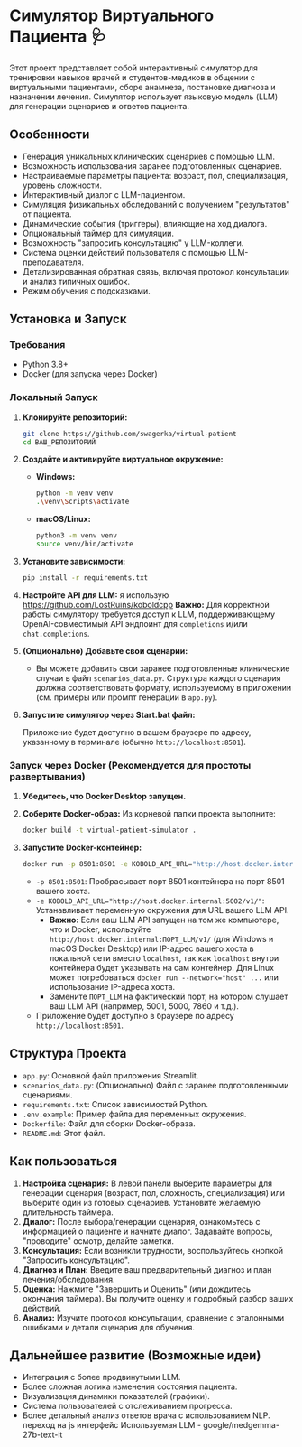 # Симулятор Виртуального Пациента 🩺

Этот проект представляет собой интерактивный симулятор для тренировки навыков врачей и студентов-медиков в общении с виртуальными пациентами, сборе анамнеза, постановке диагноза и назначении лечения. Симулятор использует языковую модель (LLM) для генерации сценариев и ответов пациента.

## Особенности

*   Генерация уникальных клинических сценариев с помощью LLM.
*   Возможность использования заранее подготовленных сценариев.
*   Настраиваемые параметры пациента: возраст, пол, специализация, уровень сложности.
*   Интерактивный диалог с LLM-пациентом.
*   Симуляция физикальных обследований с получением "результатов" от пациента.
*   Динамические события (триггеры), влияющие на ход диалога.
*   Опциональный таймер для симуляции.
*   Возможность "запросить консультацию" у LLM-коллеги.
*   Система оценки действий пользователя с помощью LLM-преподавателя.
*   Детализированная обратная связь, включая протокол консультации и анализ типичных ошибок.
*   Режим обучения с подсказками.

## Установка и Запуск

### Требования

*   Python 3.8+
*   Docker (для запуска через Docker)

### Локальный Запуск

1.  **Клонируйте репозиторий:**
    ```bash
    git clone https://github.com/swagerka/virtual-patient
    cd ВАШ_РЕПОЗИТОРИЙ
    ```

2.  **Создайте и активируйте виртуальное окружение:**
    *   **Windows:**
        ```bash
        python -m venv venv
        .\venv\Scripts\activate
        ```
    *   **macOS/Linux:**
        ```bash
        python3 -m venv venv
        source venv/bin/activate
        ```

3.  **Установите зависимости:**
    ```bash
    pip install -r requirements.txt
    ```

4.  **Настройте API для LLM:**
я использую https://github.com/LostRuins/koboldcpp
          **Важно:** Для корректной работы симулятору требуется доступ к LLM, поддерживающему OpenAI-совместимый API эндпоинт для `completions` и/или `chat.completions`.

6.  **(Опционально) Добавьте свои сценарии:**
    *   Вы можете добавить свои заранее подготовленные клинические случаи в файл `scenarios_data.py`. Структура каждого сценария должна соответствовать формату, используемому в приложении (см. примеры или промпт генерации в `app.py`).

7.  **Запустите симулятор через Start.bat файл:**

    Приложение будет доступно в вашем браузере по адресу, указанному в терминале (обычно `http://localhost:8501`).

### Запуск через Docker (Рекомендуется для простоты развертывания)

1.  **Убедитесь, что Docker Desktop запущен.**

2.  **Соберите Docker-образ:**
    Из корневой папки проекта выполните:
    ```bash
    docker build -t virtual-patient-simulator .
    ```

3.  **Запустите Docker-контейнер:**
    ```bash
    docker run -p 8501:8501 -e KOBOLD_API_URL="http://host.docker.internal:5002/v1/" virtual-patient-simulator
    ```
    *   `-p 8501:8501`: Пробрасывает порт 8501 контейнера на порт 8501 вашего хоста.
    *   `-e KOBOLD_API_URL="http://host.docker.internal:5002/v1/"`: Устанавливает переменную окружения для URL вашего LLM API.
        *   **Важно:** Если ваш LLM API запущен на том же компьютере, что и Docker, используйте `http://host.docker.internal:ПОРТ_LLM/v1/` (для Windows и macOS Docker Desktop) или IP-адрес вашего хоста в локальной сети вместо `localhost`, так как `localhost` внутри контейнера будет указывать на сам контейнер. Для Linux может потребоваться `docker run --network="host" ...` или использование IP-адреса хоста.
        *   Замените `ПОРТ_LLM` на фактический порт, на котором слушает ваш LLM API (например, 5001, 5000, 7860 и т.д.).
    *   Приложение будет доступно в браузере по адресу `http://localhost:8501`.

## Структура Проекта

*   `app.py`: Основной файл приложения Streamlit.
*   `scenarios_data.py`: (Опционально) Файл с заранее подготовленными сценариями.
*   `requirements.txt`: Список зависимостей Python.
*   `.env.example`: Пример файла для переменных окружения.
*   `Dockerfile`: Файл для сборки Docker-образа.
*   `README.md`: Этот файл.

## Как пользоваться

1.  **Настройка сценария:** В левой панели выберите параметры для генерации сценария (возраст, пол, сложность, специализация) или выберите один из готовых сценариев. Установите желаемую длительность таймера.
2.  **Диалог:** После выбора/генерации сценария, ознакомьтесь с информацией о пациенте и начните диалог. Задавайте вопросы, "проводите" осмотр, делайте заметки.
3.  **Консультация:** Если возникли трудности, воспользуйтесь кнопкой "Запросить консультацию".
4.  **Диагноз и План:** Введите ваш предварительный диагноз и план лечения/обследования.
5.  **Оценка:** Нажмите "Завершить и Оценить" (или дождитесь окончания таймера). Вы получите оценку и подробный разбор ваших действий.
6.  **Анализ:** Изучите протокол консультации, сравнение с эталонными ошибками и детали сценария для обучения.

## Дальнейшее развитие (Возможные идеи)

*   Интеграция с более продвинутыми LLM.
*   Более сложная логика изменения состояния пациента.
*   Визуализация динамики показателей (графики).
*   Система пользователей с отслеживанием прогресса.
*   Более детальный анализ ответов врача с использованием NLP.
переход на js интерфейс
Используемая LLM - google/medgemma-27b-text-it
